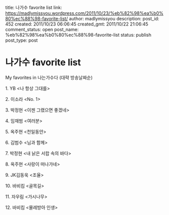 title: 나가수 favorite list
link: https://madlymissyou.wordpress.com/2011/10/23/%eb%82%98%ea%b0%80%ec%88%98-favorite-list/
author: madlymissyou
description: 
post_id: 452
created: 2011/10/23 06:06:45
created_gmt: 2011/10/22 21:06:45
comment_status: open
post_name: %eb%82%98%ea%b0%80%ec%88%98-favorite-list
status: publish
post_type: post

# 나가수 favorite list

My favorites in 나는가수다 (대략 방송날짜순)

1\. YB <나 항상 그대를>

2\. 이소라 <No. 1>

3\. 박정현 <이젠 그랬으면 좋겠네>

4\. 임재범 <여러분>

5\. 옥주현 <천일동안>

6\. 김범수 <님과 함께>

7\. 박정현 <내 낡은 서랍 속의 바다>

8\. 옥주현 <사랑이 떠나가네>

9\. JK김동욱 <조율>

10\. 바비킴 <골목길>

11\. 자우림 <가시나무>

12\. 바비킴 <물레방아 인생>